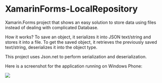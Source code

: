 # XamarinForms-LocalRepository
Xamarin.Forms project that shows an easy solution to store data using files instead of dealing with complicated Database. 

How it works?
To save an object, it serializes it into JSON text/string and stores it into a file.
To get the saved object, it retrieves the previously saved text/string, deserializes it into the object type.

This project uses Json.net to perform serialization and deserialization.

Here is a screenshot for the application running on Windows Phone:

<img src="https://pbs.twimg.com/media/CIlM6WEVAAEw8C_.jpg"/>
